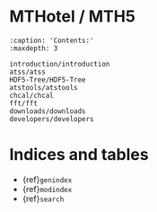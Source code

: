 # MTHotel / MTH5

```{toctree}
:caption: 'Contents:'
:maxdepth: 3

introduction/introduction
atss/atss
HDF5-Tree/HDF5-Tree
atstools/atstools
chcal/chcal
fft/fft
downloads/downloads
developers/developers
```

# Indices and tables

- {ref}`genindex`
- {ref}`modindex`
- {ref}`search`
